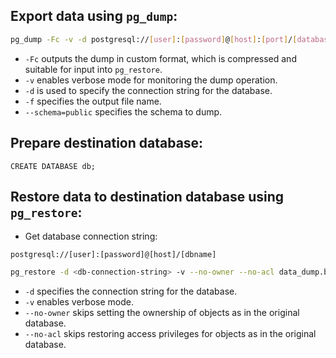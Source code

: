 ## Export data using `pg_dump`:

```bash
pg_dump -Fc -v -d postgresql://[user]:[password]@[host]:[port]/[database] --schema=public -f data_dump.bak
```

- `-Fc` outputs the dump in custom format, which is compressed and suitable for input into `pg_restore`.
- `-v` enables verbose mode for monitoring the dump operation.
- `-d` is used to specify the connection string for the database.
- `-f` specifies the output file name.
- `--schema=public` specifies the schema to dump.

## Prepare destination database:

```postgresql
CREATE DATABASE db;
```

## Restore data to destination database using `pg_restore`:

- Get database connection string:

```
postgresql://[user]:[password]@[host]/[dbname]
```

```bash
pg_restore -d <db-connection-string> -v --no-owner --no-acl data_dump.bak
```

- `-d` specifies the connection string for the database.
- `-v` enables verbose mode.
- `--no-owner` skips setting the ownership of objects as in the original database.
- `--no-acl` skips restoring access privileges for objects as in the original database.


